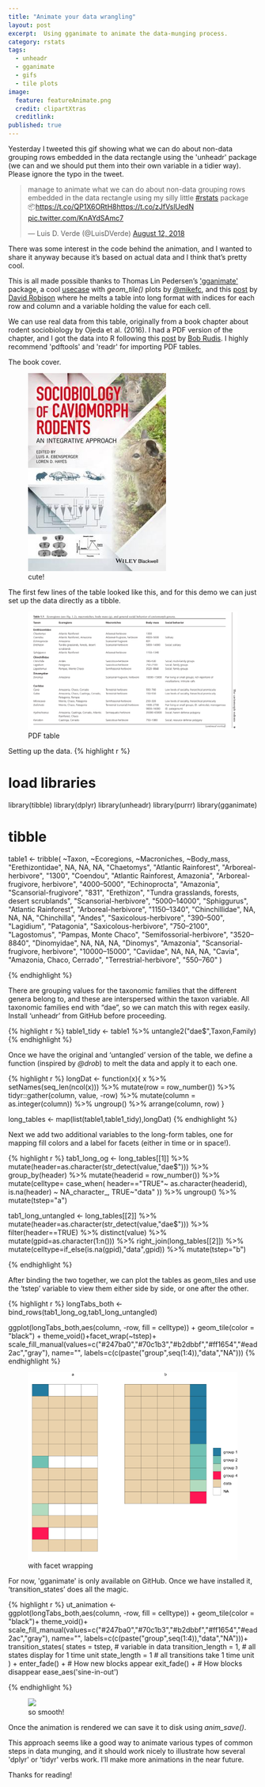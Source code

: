 ```yaml
---
title: "Animate your data wrangling"
layout: post
excerpt:  Using gganimate to animate the data-munging process.
category: rstats
tags:
  - unheadr
  - gganimate
  - gifs
  - tile plots
image:
  feature: featureAnimate.png
  credit: clipartXtras
  creditlink: 
published: true
---
```


Yesterday I tweeted this gif showing what we can do about non-data grouping rows embedded in the data rectangle using the 'unheadr' package (we can and we should put them into their own variable in a tidier way). Please ignore the typo in the tweet. 

<blockquote class="twitter-tweet" data-lang="en"><p lang="en" dir="ltr">manage to animate what we can do about non-data grouping rows embedded in the data rectangle using my silly little <a href="https://twitter.com/hashtag/rstats?src=hash&amp;ref_src=twsrc%5Etfw">#rstats</a> package 📦<a href="https://t.co/QP1X6ORtH8">https://t.co/QP1X6ORtH8</a><a href="https://t.co/zJfVslUedN">https://t.co/zJfVslUedN</a> <a href="https://t.co/KnAYdSAmc7">pic.twitter.com/KnAYdSAmc7</a></p>&mdash; Luis D. Verde (@LuisDVerde) <a href="https://twitter.com/LuisDVerde/status/1028762367843291136?ref_src=twsrc%5Etfw">August 12, 2018</a></blockquote>
<script async src="https://platform.twitter.com/widgets.js" charset="utf-8"></script>

There was some interest in the code behind the animation, and I wanted to share it anyway because it’s based on actual data and I think that’s pretty cool. 

This is all made possible thanks to Thomas Lin Pedersen’s ['gganimate'](https://github.com/thomasp85/gganimate) package, a cool [usecase](https://coolbutuseless.github.io/2018/08/12/gganimate-with-bitmap-fonts/) with _geom\_tile()_ plots by [@mikefc](https://twitter.com/coolbutuseless), and this [post](https://rpubs.com/dgrtwo/tidying-enron) by [David Robison](https://twitter.com/drob) where he melts a table into long format with indices for each row and column and a variable holding the value for each cell. 

We can use real data from this table, originally from a book chapter about rodent sociobiology by Ojeda et al. (2016). I had a PDF version of the chapter, and I got the data into R following this [post](
https://rud.is/b/2018/07/02/freeing-pdf-data-to-account-for-the-unaccounted/) by [Bob Rudis](https://twitter.com/hrbrmstr). I highly recommend 'pdftools' and 'readr' for importing PDF tables.

The book cover.
<figure>
    <a href="/images/cavioms.jpg"><img src="/images/cavioms.jpg"></a>
        <figcaption>cute!</figcaption>
</figure>

The first few lines of the table looked like this, and for this demo we can just set up the data directly as a tibble.

<figure>
    <a href="/images/ojedaT1.png"><img src="/images/ojedaT1.png"></a>
        <figcaption>PDF table</figcaption>
</figure>

Setting up the data.
{% highlight r %}
# load libraries
library(tibble)
library(dplyr)
library(unheadr)
library(purrr)
library(gganimate)
# tibble
table1 <- tribble(
  ~Taxon,                                     ~Ecoregions,                      ~Macroniches,    ~Body_mass,
  "Erethizontidae",                                              NA,                                NA,            NA,
  "Chaetomys",                           "Atlantic Rainforest",              "Arboreal-herbivore",        "1300",
  "Coendou",                 "Atlantic Rainforest, Amazonia",   "Arboreal-frugivore, herbivore",   "4000–5000",
  "Echinoprocta",                                      "Amazonia",            "Scansorial-frugivore",         "831",
  "Erethizon", "Tundra grasslands, forests, desert scrublands",            "Scansorial-herbivore",  "5000–14000",
  "Sphiggurus",                           "Atlantic Rainforest",              "Arboreal-herbivore",   "1150–1340",
  "Chinchillidae",                                              NA,                                NA,            NA,
  "Chinchilla",                                         "Andes",            "Saxicolous-herbivore",     "390–500",
  "Lagidium",                                     "Patagonia",            "Saxicolous-herbivore",    "750–2100",
  "Lagostomus",                           "Pampas, Monte Chaco",         "Semifossorial-herbivore",   "3520–8840",
  "Dinomyidae",                                              NA,                                NA,            NA,
  "Dinomys",                                      "Amazonia", "Scansorial-frugivore, herbivore", "10000–15000",
  "Caviidae",                                              NA,                                NA,            NA,
  "Cavia",                      "Amazonia, Chaco, Cerrado",           "Terrestrial-herbivore",     "550–760"
)

{% endhighlight %}

There are grouping values for the taxonomic families that the different genera belong to, and these are interspersed within the taxon variable. All taxonomic families end with “dae”, so we can match this with regex easily. Install ‘unheadr’ from GitHub before proceeding.

{% highlight r %}
table1_tidy <- table1 %>%  untangle2("dae$",Taxon,Family) 
{% endhighlight %}

Once we have the original and ‘untangled’ version of the table, we define a function (inspired by _@drob_) to melt the data and apply it to each one.

{% highlight r %}
longDat <- function(x){
  x %>%
    setNames(seq_len(ncol(x))) %>%
    mutate(row = row_number()) %>%
    tidyr::gather(column, value, -row) %>%
    mutate(column = as.integer(column)) %>%
    ungroup() %>%
    arrange(column, row)
}

long_tables <- map(list(table1,table1_tidy),longDat)
{% endhighlight %}

Next we add two additional variables to the long-form tables, one for mapping fill colors and a label for facets (either in time or in space!). 

{% highlight r %}
tab1_long_og <- long_tables[[1]] %>% 
  mutate(header=as.character(str_detect(value,"dae$"))) %>% 
  group_by(header) %>% mutate(headerid = row_number()) %>% 
  mutate(celltype=
           case_when(
             header=="TRUE"~ as.character(headerid),
             is.na(header)  ~ NA_character_,
             TRUE~"data"
           )) %>% ungroup() %>% mutate(tstep="a")

tab1_long_untangled <- long_tables[[2]] %>% 
  mutate(header=as.character(str_detect(value,"dae$"))) %>% 
  filter(header==TRUE) %>% distinct(value) %>% mutate(gpid=as.character(1:n())) %>% 
  right_join(long_tables[[2]]) %>% mutate(celltype=if_else(is.na(gpid),"data",gpid)) %>% 
  mutate(tstep="b")

{% endhighlight %}

After binding the two together, we can plot the tables as geom_tiles and use the ‘tstep’ variable to view them either side by side, or one after the other.

{% highlight r %}
longTabs_both <- bind_rows(tab1_long_og,tab1_long_untangled)

ggplot(longTabs_both,aes(column, -row, fill = celltype)) +
  geom_tile(color = "black") + 
  theme_void()+facet_wrap(~tstep)+
  scale_fill_manual(values=c("#247ba0","#70c1b3","#b2dbbf","#ff1654","#ead2ac","gray"),
                    name="",
                    labels=c(c(paste("group",seq(1:4)),"data","NA")))
{% endhighlight %}


<figure>
    <a href="/images/sidebyside.png"><img src="/images/sidebyside.png"></a>
        <figcaption>with facet wrapping</figcaption>
</figure>

For now, 'gganimate' is only available on GitHub. Once we have installed it, ‘transition_states’ does all the magic.

{% highlight r %}
ut_animation <-  
  ggplot(longTabs_both,aes(column, -row, fill = celltype)) +
  geom_tile(color = "black")+ 
  theme_void()+
  scale_fill_manual(values=c("#247ba0","#70c1b3","#b2dbbf","#ff1654","#ead2ac","gray"),
                   name="",
                   labels=c(c(paste("group",seq(1:4)),"data","NA")))+
  transition_states(
    states            = tstep, # variable in data
    transition_length = 1,   # all states display for 1 time unit
    state_length      = 1    # all transitions take 1 time unit
  ) +
  enter_fade() +             # How new blocks appear
  exit_fade() +              # How blocks disappear
  ease_aes('sine-in-out')  

{% endhighlight %}

<figure>
    <a href="/images/untangledemo.gif"><img src="/images/untanglegemo.gif"></a>
        <figcaption>so smooth!</figcaption>
</figure>

Once the animation is rendered we can save it to disk using _anim\_save()_.

This approach seems like a good way to animate various types of common steps in data munging, and it should work nicely to illustrate how several 'dplyr' or 'tidyr' verbs work. I’ll make more animations in the near future.
 
Thanks for reading!
